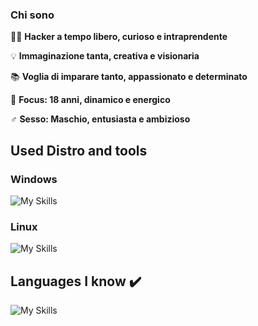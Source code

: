 ### Chi sono

👨‍💻 **Hacker a tempo libero, curioso e intraprendente**

💡 **Immaginazione tanta, creativa e visionaria**

📚 **Voglia di imparare tanto, appassionato e determinato**

🎯 **Focus: 18 anni, dinamico e energico**

♂️ **Sesso: Maschio, entusiasta e ambizioso**

## Used Distro and tools

### Windows
![My Skills](https://skillicons.dev/icons?i=windows,powershell,vscode,visualstudio)
<br clear="left"/>

### Linux
![My Skills](https://skillicons.dev/icons?i=arch,kali,bash,neovim)
<br clear="left"/>


## Languages ​​I know ✔️
![My Skills](https://skillicons.dev/icons?i=c,cpp,python,mysql,mongodb,html,tailwind,js,react,nextjs,netlify,prisma)

<br clear="left"/>

